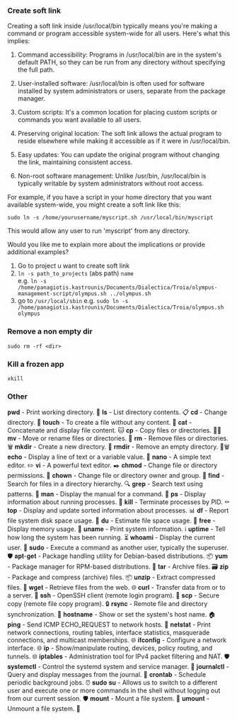 ### Create soft link

Creating a soft link inside /usr/local/bin typically means you're making a command or program accessible system-wide for all users. Here's what this implies:

1. Command accessibility: Programs in /usr/local/bin are in the system's default PATH, so they can be run from any directory without specifying the full path.

2. User-installed software: /usr/local/bin is often used for software installed by system administrators or users, separate from the package manager.

3. Custom scripts: It's a common location for placing custom scripts or commands you want available to all users.

4. Preserving original location: The soft link allows the actual program to reside elsewhere while making it accessible as if it were in /usr/local/bin.

5. Easy updates: You can update the original program without changing the link, maintaining consistent access.

6. Non-root software management: Unlike /usr/bin, /usr/local/bin is typically writable by system administrators without root access.

For example, if you have a script in your home directory that you want available system-wide, you might create a soft link like this:

```
sudo ln -s /home/yourusername/myscript.sh /usr/local/bin/myscript
```

This would allow any user to run 'myscript' from any directory.

Would you like me to explain more about the implications or provide additional examples?

1. Go to project u want to create soft link
2. `ln -s path_to_projects`  (abs path)   `name`\
		e.g. 
		`ln -s /home/panagiotis.kastrounis/Documents/Dialectica/Troia/olympus-management-script/olympus.sh ../olympus.sh
`
1. go to `/usr/local/sbin`
		e.g. 
		`sudo ln -s /home/panagiotis.kastrounis/Documents/Dialectica/Troia/olympus.sh olympus`


### Remove a non empty dir

`sudo rm -rf <dir>`

### Kill a frozen app

`xkill`

### Other

𝐩𝐰𝐝 - Print working directory. 📂
𝐥𝐬 - List directory contents. 📋
𝐜𝐝 - Change directory. 📁
𝐭𝐨𝐮𝐜𝐡 - To create a file without any content. 📄
𝐜𝐚𝐭 - Concatenate and display file content. 🐱
𝐜𝐩 - Copy files or directories. 📁📂
𝐦𝐯 - Move or rename files or directories. 🔄
𝐫𝐦 - Remove files or directories. 🗑️
𝐦𝐤𝐝𝐢𝐫 - Create a new directory. 📁
𝐫𝐦𝐝𝐢𝐫 - Remove an empty directory. 📁🗑️
𝐞𝐜𝐡𝐨 - Display a line of text or a variable value. 📢
𝐧𝐚𝐧𝐨 - A simple text editor. ✏️
𝐯𝐢 - A powerful text editor. ✒️
𝐜𝐡𝐦𝐨𝐝 - Change file or directory permissions. 🔐
𝐜𝐡𝐨𝐰𝐧 - Change file or directory owner and group. 👤
𝐟𝐢𝐧𝐝 - Search for files in a directory hierarchy. 🔍
𝐠𝐫𝐞𝐩 - Search text using patterns. 🔎
𝐦𝐚𝐧 - Display the manual for a command. 📖
𝐩𝐬 - Display information about running processes. 🔄
𝐤𝐢𝐥𝐥 - Terminate processes by PID. ⚰️
𝐭𝐨𝐩 - Display and update sorted information about processes. 📊
𝐝𝐟 - Report file system disk space usage. 💾
𝐝𝐮 - Estimate file space usage. 📏
𝐟𝐫𝐞𝐞 - Display memory usage. 🧠
𝐮𝐧𝐚𝐦𝐞 - Print system information. ℹ️
𝐮𝐩𝐭𝐢𝐦𝐞 - Tell how long the system has been running. ⏳
𝐰𝐡𝐨𝐚𝐦𝐢 - Display the current user. 👤
𝐬𝐮𝐝𝐨 - Execute a command as another user, typically the superuser. 🛡️
𝐚𝐩𝐭-𝐠𝐞𝐭 - Package handling utility for Debian-based distributions. 📦
𝐲𝐮𝐦 - Package manager for RPM-based distributions. 🍲
𝐭𝐚𝐫 - Archive files. 🗃️
𝐳𝐢𝐩 - Package and compress (archive) files. 📦
𝐮𝐧𝐳𝐢𝐩 - Extract compressed files. 📂
𝐰𝐠𝐞𝐭 - Retrieve files from the web. 🌐
𝐜𝐮𝐫𝐥 - Transfer data from or to a server. 🔄
𝐬𝐬𝐡 - OpenSSH client (remote login program). 🚪
𝐬𝐜𝐩 - Secure copy (remote file copy program). 🔒
𝐫𝐬𝐲𝐧𝐜 - Remote file and directory synchronization. 🔄
𝐡𝐨𝐬𝐭𝐧𝐚𝐦𝐞 - Show or set the system's host name. 🏠
𝐩𝐢𝐧𝐠 - Send ICMP ECHO_REQUEST to network hosts. 📶
𝐧𝐞𝐭𝐬𝐭𝐚𝐭 - Print network connections, routing tables, interface statistics, masquerade connections, and multicast memberships. 🌐
𝐢𝐟𝐜𝐨𝐧𝐟𝐢𝐠 - Configure a network interface. 🌐
𝐢𝐩 - Show/manipulate routing, devices, policy routing, and tunnels. 🌐
𝐢𝐩𝐭𝐚𝐛𝐥𝐞𝐬 - Administration tool for IPv4 packet filtering and NAT. 🛡️
𝐬𝐲𝐬𝐭𝐞𝐦𝐜𝐭𝐥 - Control the systemd system and service manager. 🔄
𝐣𝐨𝐮𝐫𝐧𝐚𝐥𝐜𝐭𝐥 - Query and display messages from the journal. 📜
𝐜𝐫𝐨𝐧𝐭𝐚𝐛 - Schedule periodic background jobs. ⏰
𝐬𝐮𝐝𝐨 𝐬𝐮 - Allows us to switch to a different user and execute one or more commands in the shell without logging out from our current session. 🛡️
𝐦𝐨𝐮𝐧𝐭 - Mount a file system. 📂
𝐮𝐦𝐨𝐮𝐧𝐭 - Unmount a file system. 📂